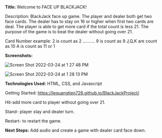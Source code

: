 **Title:** Welcome to FACE UP BLACKJACK!

Description:
BlackJack face up game. The player and dealer both get two face cards. The dealer has to stay on 16 or higher when first two cards are deal. The player is able to get more card if the total count is less 21. The purpose of the game is to beat the dealer without going over 21. 

Card Number example:
2 is count as 2
..........
9 is count as 9
J,Q,K are count as 10
A is count as 11 or 1

**Screenshots:**

![Screen Shot 2022-03-24 at 1 27 48 PM](https://user-images.githubusercontent.com/100500958/159975507-5e54cd77-99c5-4d57-a347-2a0e68c1baa3.png)

![Screen Shot 2022-03-24 at 1 28 13 PM](https://user-images.githubusercontent.com/100500958/159975574-bf231d22-6bcf-4578-926e-046361faa3c6.png)




**Technologies Used:** HTML, CSS, and Javascript

Getting Started: https://lequangtien728.github.io/BlackJackProject/

Hit-add more card to player without going over 21.

Stand- player stay and dealer turn.

Restart- to restart the game.

**Next Steps:** Add audio and create a game with dealer card face down.



